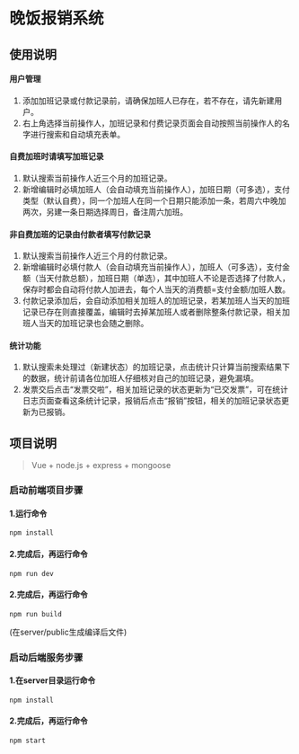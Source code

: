 # 晚饭报销系统


## 使用说明

#### 用户管理
1. 添加加班记录或付款记录前，请确保加班人已存在，若不存在，请先新建用户。
2. 右上角选择当前操作人，加班记录和付费记录页面会自动按照当前操作人的名字进行搜索和自动填充表单。
#### 自费加班时请填写加班记录
1.	默认搜索当前操作人近三个月的加班记录。
2.	新增编辑时必填加班人（会自动填充当前操作人），加班日期（可多选），支付类型（默认自费），同一个加班人在同一个日期只能添加一条，若周六中晚加两次，另建一条日期选择周日，备注周六加班。

####	非自费加班的记录由付款者填写付款记录
1. 默认搜索当前操作人近三个月的付款记录。
2. 新增编辑时必填付款人（会自动填充当前操作人），加班人（可多选），支付金额（当天付款总额），加班日期（单选），其中加班人不论是否选择了付款人，保存时都会自动将付款人加进去，每个人当天的消费额=支付金额/加班人数。
3. 付款记录添加后，会自动添加相关加班人的加班记录，若某加班人当天的加班记录已存在则直接覆盖，编辑时去掉某加班人或者删除整条付款记录，相关加班人当天的加班记录也会随之删除。
####	统计功能
1.	默认搜索未处理过（新建状态）的加班记录，点击统计只计算当前搜索结果下的数据，统计前请各位加班人仔细核对自己的加班记录，避免漏填。
2.	发票交后点击“发票交啦”，相关加班记录的状态更新为“已交发票”，可在统计日志页面查看这条统计记录，报销后点击“报销”按钮，相关的加班记录状态更新为已报销。





## 项目说明

> Vue + node.js + express + mongoose
### 启动前端项目步骤

#### 1.运行命令
`npm install`

#### 2.完成后，再运行命令
`npm run dev`

#### 2.完成后，再运行命令
`npm run build`

(在server/public生成编译后文件)

### 启动后端服务步骤

#### 1.在server目录运行命令
`npm install`

#### 2.完成后，再运行命令
`npm start`
